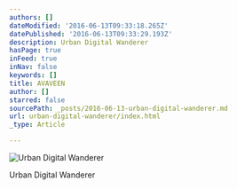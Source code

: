 ```yaml
---
authors: []
dateModified: '2016-06-13T09:33:18.265Z'
datePublished: '2016-06-13T09:33:29.193Z'
description: Urban Digital Wanderer
hasPage: true
inFeed: true
inNav: false
keywords: []
title: AVAVEEN
author: []
starred: false
sourcePath: _posts/2016-06-13-urban-digital-wanderer.md
url: urban-digital-wanderer/index.html
_type: Article

---
```

![Urban Digital Wanderer ](https://s3-us-west-2.amazonaws.com/the-grid-img/p/20cf219589cfbd0b7fc2ac5887e0553b616eb033.jpg)

Urban Digital Wanderer